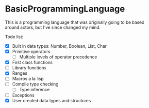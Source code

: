BasicProgrammingLanguage
========================
This is a programming language that was originally going to be based around actors, but I've since changed my mind. 

Todo list:
  - [x] Built in data types: Number, Boolean, List, Char
  - [x] Primitive operators
    - [ ] Multiple levels of operator precedence
  - [x] First class functions
  - [ ] Library functions
  - [x] Ranges
  - [ ] Macros a la lisp
  - [ ] Compile type checking
    - [ ] Type inference
  - [ ] Exceptions
  - [x] User created data types and structures
